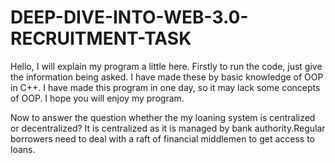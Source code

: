 # DEEP-DIVE-INTO-WEB-3.0-RECRUITMENT-TASK
Hello, I will explain my program a little here. Firstly to run the code, just give the information being asked.
I have made these by basic knowledge of OOP in C++. I have made this program in one day, so it may lack some concepts of OOP.
I hope you will enjoy my program.



Now to answer the question whether the my loaning system is centralized or decentralized? It is centralized as it is managed by bank authority.Regular borrowers need to deal with a raft of financial middlemen to get access to loans.

